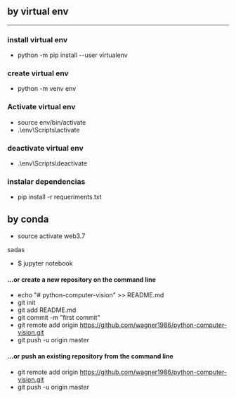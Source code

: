## by virtual env
-----
### install virtual env
- python -m pip install --user virtualenv
### create virtual env
- python -m venv env
### Activate virtual env
- source env/bin/activate
- .\env\Scripts\activate
### deactivate virtual env
- .\env\Scripts\deactivate

### instalar dependencias
- pip install -r requeriments.txt

## by conda
- source activate web3.7

sadas

- $ jupyter notebook

#### …or create a new repository on the command line
- echo "# python-computer-vision" >> README.md
- git init
- git add README.md
- git commit -m "first commit"
- git remote add origin https://github.com/wagner1986/python-computer-vision.git
- git push -u origin master
#### …or push an existing repository from the command line
- git remote add origin https://github.com/wagner1986/python-computer-vision.git
- git push -u origin master